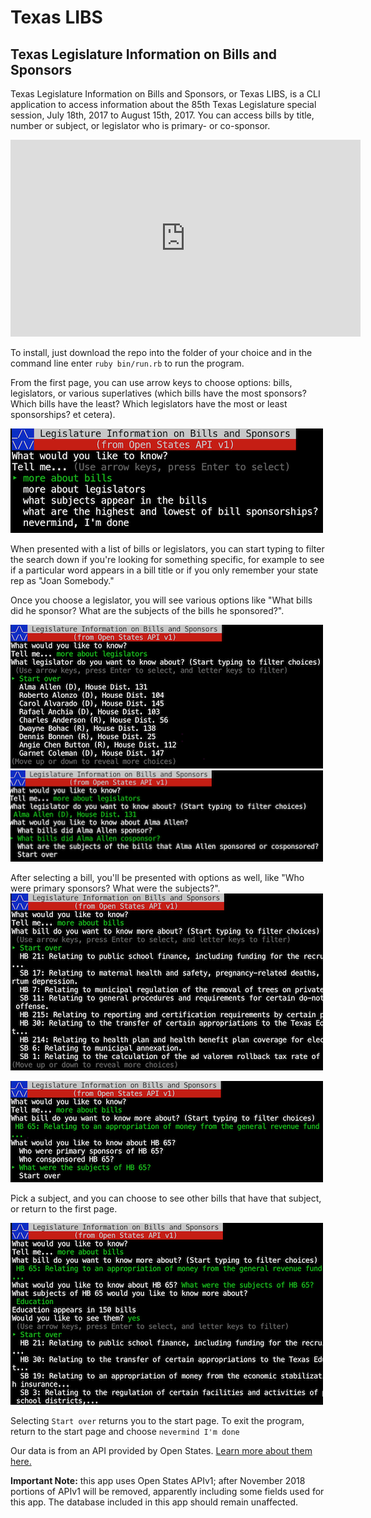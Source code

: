 # Texas LIBS
## Texas Legislature Information on Bills and Sponsors

Texas Legislature Information on Bills and Sponsors, or Texas LIBS, is a CLI application to access information about the 85th Texas Legislature special session, July 18th, 2017 to August 15th, 2017. You can access bills by title, number or subject, or legislator who is primary- or co-sponsor.

<iframe width="560" height="315" src="https://www.youtube.com/embed/kzLpHP4PDV8" frameborder="0" allow="autoplay; encrypted-media" allowfullscreen></iframe>

To install, just download the repo into the folder of your choice and in the command line enter ```ruby bin/run.rb``` to run the program.

From the first page, you can use arrow keys to choose options: bills, legislators, or various superlatives (which bills have the most sponsors? Which bills have the least? Which legislators have the most or least sponsorships? et cetera).

<img src="https://github.com/no-relation/Legislature_Information_on_Bills_and_Sponsors/blob/master/Screenshots/Welcome.png?raw=true" alt="intro menu" width="500" height="167">

When presented with a list of bills or legislators, you can start typing to filter the search down if you're looking for something specific, for example to see if a particular word appears in a bill title or if you only remember your state rep as "Joan Somebody."

Once you choose a legislator, you will see various options like "What bills did he sponsor? What are the subjects of the bills he sponsored?".

<img src="https://github.com/no-relation/Legislature_Information_on_Bills_and_Sponsors/blob/master/Screenshots/more%20about%20legislators.png?raw=true" alt="more about legislators" width="500" height="230">

<img src="https://github.com/no-relation/Legislature_Information_on_Bills_and_Sponsors/blob/master/Screenshots/legislators%20options.png?raw=true" alt="legislator options" width="500" height="146">

After selecting a bill, you'll be presented with options as well, like "Who were primary sponsors? What were the subjects?".
<img src="https://github.com/no-relation/Legislature_Information_on_Bills_and_Sponsors/blob/master/Screenshots/more%20about%20bills.png?raw=true" alt="more about bills" width="500" height="283">

<img src="https://github.com/no-relation/Legislature_Information_on_Bills_and_Sponsors/blob/master/Screenshots/bills%20options.png?raw=true" alt="bill options" width="500" height="162">

Pick a subject, and you can choose to see other bills that have that subject, or return to the first page.

<img src="https://github.com/no-relation/Legislature_Information_on_Bills_and_Sponsors/blob/master/Screenshots/rabbithole.png?raw=true" alt="rabbithole" width="500" height="291">

Selecting ```Start over``` returns you to the start page. 
To exit the program, return to the start page and choose ```nevermind I'm done```

Our data is from an API provided by Open States. [Learn more about them here.](https://openstates.org/ "Open States front page")

**Important Note:** this app uses Open States APIv1; after November 2018 portions of APIv1 will be removed, apparently including some fields used for this app. The database included in this app should remain unaffected.


<!---

openstates.org API, building database including legislators, bills, and votes (joining class)

Possible queries: what bills did this legislator vote for, who voted for this bill, what bills had 

Todo:
* write final README
* record demo video
* ~~seed database with API data~~
* build CLI interface
    * ~~User is prompted for what they want:~~
        * ~~"Bill with the most/least..."~~
        * ~~"Legislator with the most/least..."~~
        * breakdown of:
            * ~~legislator's bills~~
            * ~~whether they're the primary or cosponsor~~
            * ~~the subjects of those bills~~
        * breakdown of;
            * ~~bill's sponsors~~
            * ~~most partisan or bipartisan~~
            * ~~a bill's subjects~~
            * bill with the most subjects
            * ~~bills by subject~~
            * subject that appears in the most bills

* Hannah & Eddie : building out model methods
    * Legislator (Eddie)
        * ~~#bills~~
        * ~~#bills_primary (legislators who were primary sponsor)~~
        * ~~#bills_cosponsor~~
        * ~~.most_active~~
        * ~~.least_active~~
        * ~~.dems~~
        * ~~.reps~~
        * ~~#bill_subjects~~
        
    * Bill (Hannah)
        * ~~#sponsors~~
        * ~~#sponsors_primary~~
        * #sponsors_co (nah, forget it)
        * ~~.most_bipartisan (array of equal dem/rep sponsors)~~
        * ~~.most_dem (array of most dem)~~
        * ~~.most_rep (array of most rep)~~



* ~~Eddie: building out seeds file for importing data~~


Links:
* http://docs.openstates.org/en/latest/api/index.html
* METHOD = `metadata/tx?apikey=`, `?state=tx&apikey=` `bills`, 
* https://openstates.org/api/v1/METHOD/?apikey=45634606-b8ca-4b1a-a9a3-b06a908c47b5
* bills API: https://openstates.org/api/v1/bills/?state=tx&search_window=session&type=bill&apikey=45634606-b8ca-4b1a-a9a3-b06a908c47b5
* bill detail API: https://openstates.org/api/v1/bills/<BILL_ID>/?apikey=45634606-b8ca-4b1a-a9a3-b06a908c47b5
* legislators API: https://openstates.org/api/v1/legislators/?state=tx&apikey=45634606-b8ca-4b1a-a9a3-b06a908c47b5
* https://learn.co/tracks/web-development-immersive-2-0-module-one/project-mode/projects/module-one-final-project-guidelines
* [TTY:Prompt README](https://github.com/piotrmurach/tty-prompt#ttyprompt-)
* giffy gif https://flatiron-school.slack.com/files/UD5EL5LAF/FDK3DFTG9/image.png
-->
